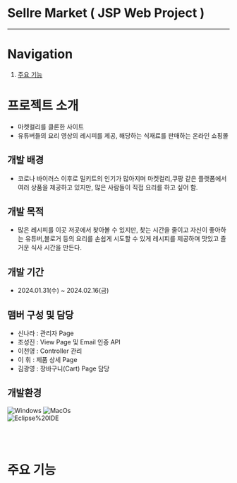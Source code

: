 # Sellre Market ( JSP Web Project )
----

# Navigation
1. [주요 기능](#주요-기능)


# 프로젝트 소개 
 * 마켓컬리를 클론한 사이트
 * 유튜버들의 요리 영상의 레시피를 제공, 해당하는 식재료를 판매하는 온라인 쇼핑몰

## 개발 배경
 * 코로나 바이러스 이후로 밀키트의 인기가 많아지며 마켓컬리,쿠팡 같은 플랫폼에서 여러 상품을 제공하고 있지만, 많은 사람들이 직접 요리를 하고 싶어 함.

## 개발 목적
 * 많은 레시피를 이곳 저곳에서 찾아볼 수 있지만, 찾는 시간을 줄이고 자신이 좋아하는 유튜버,블로거 등의 요리를 손쉽게 시도할 수 있게 레시피를 제공하며 맛있고 즐거운 식사 시간을 만든다.


 ## 개발 기간
 * 2024.01.31(수) ~ 2024.02.16(금)


 ## 맴버 구성 및 담당
 *  신나라 : 관리자 Page
 *  조성진 : View Page 및 Email 인증 API
 *  이천영 : Controller 관리
 *  이 휘 : 제품 상세 Page
 *  김광영 : 장바구니(Cart) Page 담당

 
 ## 개발환경
![Windows](https://img.shields.io/badge/Windows-0078D4.svg?&style=for-the-badge&logo=Windows&logoColor=white)
![MacOs](https://img.shields.io/badge/Mac%20Os-8D8D8D.svg?&style=for-the-badge&logo=MacOs&logoColor=white)<br>
![Eclipse%20IDE](https://img.shields.io/badge/Eclipse%20IDE-2C2255.svg?&style=for-the-badge&logo=Eclipse%20IDE&logoColor=white)<br>

<br><br>
# 주요 기능
